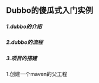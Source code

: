 ##                             Dubbo的傻瓜式入门实例

#####  1.dubbo的介绍

##### 2.dubbo的流程

##### 3.项目的搭建

   1.创建一个maven的父工程